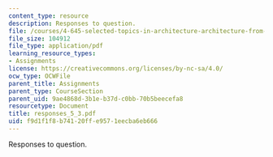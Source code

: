 ```yaml
---
content_type: resource
description: Responses to question.
file: /courses/4-645-selected-topics-in-architecture-architecture-from-1750-to-the-present-fall-2004/f9d1f1f8b74120ffe9571eecba6eb666_responses_5_3.pdf
file_size: 104912
file_type: application/pdf
learning_resource_types:
- Assignments
license: https://creativecommons.org/licenses/by-nc-sa/4.0/
ocw_type: OCWFile
parent_title: Assignments
parent_type: CourseSection
parent_uid: 9ae4868d-3b1e-b37d-c0bb-70b5beecefa8
resourcetype: Document
title: responses_5_3.pdf
uid: f9d1f1f8-b741-20ff-e957-1eecba6eb666
---
```

Responses to question.